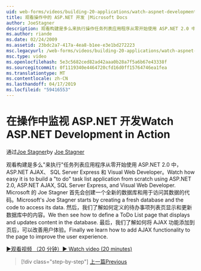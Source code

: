 ```yaml
---
uid: web-forms/videos/building-20-applications/watch-aspnet-development-in-action
title: 观看操作中的 ASP.NET 开发 |Microsoft Docs
author: JoeStagner
description: 观看构建是多么来执行操作任务列表应用程序从零开始使用 ASP.NET 2.0 中，ASP.NET AJAX、 SQL Server Express 和 Visual Web Developer。 Mic...
ms.author: riande
ms.date: 02/24/2009
ms.assetid: 23bdc2a7-417a-4ea8-b1ee-e3e1bd272223
msc.legacyurl: /web-forms/videos/building-20-applications/watch-aspnet-development-in-action
msc.type: video
ms.openlocfilehash: 5e3c5682ced82ad42aaa0b28a7f5a6b67e43338f
ms.sourcegitcommit: 0f1119340e4464720cfd16d0ff15764746ea1fea
ms.translationtype: MT
ms.contentlocale: zh-CN
ms.lasthandoff: 04/17/2019
ms.locfileid: "59416553"
---
```

# <a name="watch-aspnet-development-in-action"></a><span data-ttu-id="9ef54-104">在操作中监视 ASP.NET 开发</span><span class="sxs-lookup"><span data-stu-id="9ef54-104">Watch ASP.NET Development in Action</span></span>

<span data-ttu-id="9ef54-105">通过[Joe Stagner](https://github.com/JoeStagner)</span><span class="sxs-lookup"><span data-stu-id="9ef54-105">by [Joe Stagner](https://github.com/JoeStagner)</span></span>

<span data-ttu-id="9ef54-106">观看构建是多么"来执行"任务列表应用程序从零开始使用 ASP.NET 2.0 中，ASP.NET AJAX、 SQL Server Express 和 Visual Web Developer。</span><span class="sxs-lookup"><span data-stu-id="9ef54-106">Watch how easy it is to build a "to do" task list application from scratch using ASP.NET 2.0, ASP.NET AJAX, SQL Server Express, and Visual Web Developer.</span></span> <span data-ttu-id="9ef54-107">Microsoft 的 Joe Stagner 首先会创建一个全新的数据库和用于访问其数据的代码。</span><span class="sxs-lookup"><span data-stu-id="9ef54-107">Microsoft's Joe Stagner starts by creating a fresh database and the code to access its data.</span></span> <span data-ttu-id="9ef54-108">然后，我们了解如何定义的待办事项列表页显示和更新数据库中的内容。</span><span class="sxs-lookup"><span data-stu-id="9ef54-108">We then see how to define a ToDo List page that displays and updates content in the database.</span></span> <span data-ttu-id="9ef54-109">最后，我们了解如何将 AJAX 功能添加到页后，可以改善用户体验。</span><span class="sxs-lookup"><span data-stu-id="9ef54-109">Finally we learn how to add AJAX functionality to the page to improve the user experience.</span></span>

[<span data-ttu-id="9ef54-110">&#9654;观看视频 （20 分钟）</span><span class="sxs-lookup"><span data-stu-id="9ef54-110">&#9654; Watch video (20 minutes)</span></span>](https://channel9.msdn.com/Blogs/ASP-NET-Site-Videos/watch-aspnet-development-in-action)

> [!div class="step-by-step"]
> [<span data-ttu-id="9ef54-111">上一篇</span><span class="sxs-lookup"><span data-stu-id="9ef54-111">Previous</span></span>](lesson-8-working-with-the-gridview-and-formview.md)
